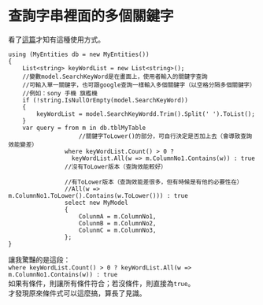 # 查詢字串裡面的多個關鍵字

看了[這篇](https://dotblogs.com.tw/kevinya/2022/12/12/115149)才知有這種使用方式。  
<!--more-->
```CSharp
using (MyEntities db = new MyEntities())
{
	List<string> keyWordList = new List<string>();
	//變數model.SearchKeyWord是在畫面上，使用者輸入的關鍵字查詢
	//可輸入單一關鍵字，也可跟google查詢一樣輸入多個關鍵字（以空格分隔多個關鍵字）
	//例如：sony 手機 旗艦機
	if (!string.IsNullOrEmpty(model.SearchKeyWord))
	{
		keyWordList = model.SearchKeyWordd.Trim().Split(' ').ToList();
	}
	var query = from m in db.tblMyTable
					//關鍵字ToLower()的部分，可自行決定是否加上去（會導致查詢效能變差）
				where keyWordList.Count() > 0 ?
				  keyWordList.All(w => m.ColumnNo1.Contains(w)) : true
				//沒有ToLower版本（查詢效能較好）

				//有ToLower版本（查詢效能差很多，但有時候是有他的必要性在）
				//All(w => m.ColumnNo1.ToLower().Contains(w.ToLower())) : true
				select new MyModel
				{
					ColunmA = m.ColumnNo1,
					ColunmB = m.ColumnNo2,
					ColunmC = m.ColumnNo3,
				};
}
```
讓我驚豔的是這段：  
`where keyWordList.Count() > 0 ? keyWordList.All(w => m.ColumnNo1.Contains(w)) : true`  
如果有條件，則讓所有條件符合；若沒條件，則直接為`true`。  
才發現原來條件式可以這麼搞，算長了見識。

